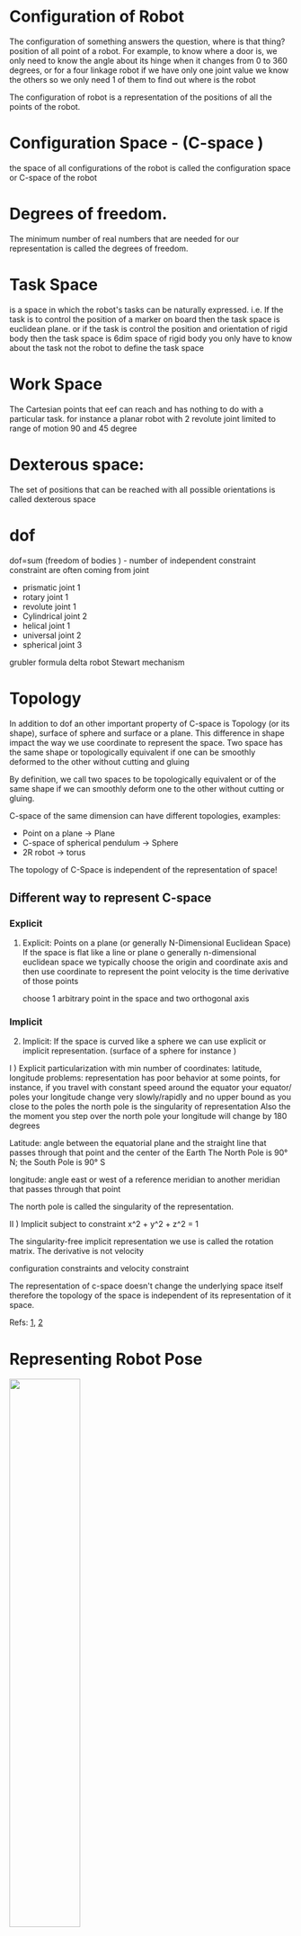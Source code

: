 # Configuration of Robot
The configuration of something answers the question, where is that thing? position of all point of a robot. For example, to know where a door is, we only need to know the angle about its hinge when it changes from 0 to 360 degrees, or for a four linkage robot if we have only one joint value we know the others so we only need 1 of them to find out where is the robot

The configuration of robot is a representation of the positions of all the points of the robot.

# Configuration  Space - (C-space )
the space of all configurations of the robot is called the configuration space or C-space of the robot


# Degrees of freedom.
The minimum number of real numbers that are needed for our representation is called the degrees of freedom.

# Task Space 
is a space in which the robot's tasks can be naturally expressed.
i.e. If the task is to control the position of a marker on board then the task space is euclidean plane.
or if the task is control the position and orientation of rigid body then the task space is 6dim space of rigid body
you only have to know about the task not the robot to define the task space


# Work Space
The Cartesian points that eef can reach and has nothing to do with a particular task. for instance a planar robot
with 2 revolute joint limited to range of motion 90 and 45 degree 

# Dexterous space:
The set of positions that can be reached with all possible orientations is called dexterous space


# dof
dof=sum (freedom of bodies ) - number of independent  constraint
constraint are often coming from joint


- prismatic joint 1
- rotary joint 1
- revolute joint 1
- Cylindrical joint 2
- helical joint 1
- universal joint 2
- spherical joint 3


grubler formula
delta robot
Stewart mechanism





# Topology
In addition to dof an other important property of C-space is Topology (or its shape), 
surface of sphere and surface or a plane. This difference in shape impact the way we use coordinate to represent the space.
Two space has the same shape or topologically equivalent if one can be smoothly deformed to the other without cutting and gluing

By definition, we call two spaces to be topologically equivalent or of the same shape if we can smoothly deform one to the other without cutting or gluing.

 

C-space of the same dimension can have different topologies, examples:

- Point on a plane -> Plane
- C-space of spherical pendulum ->  Sphere
- 2R robot -> torus


The topology of C-Space is independent of the representation of space!


## Different way to represent C-space

### Explicit
1) Explicit: Points on a plane (or generally N-Dimensional Euclidean Space)
If the space is flat like a line or plane o generally n-dimensional euclidean  space  we typically choose the origin and coordinate axis and then use coordinate to represent the point
velocity is the time derivative of those points


	choose 1 arbitrary point in the space and two orthogonal axis

### Implicit
2) Implicit: If the space is curved like a sphere we can use explicit or implicit representation. (surface of a sphere for instance )

I ) Explicit particularization with min number of coordinates: latitude, longitude
problems: representation has poor behavior at some points, for instance, if you travel with constant speed around the equator your equator/ poles
your longitude change very slowly/rapidly and no upper bound as you close to the poles
the north pole is the singularity of representation
Also the the moment you step over the north pole your longitude will change by 180 degrees


Latitude: angle between the equatorial plane and the straight line that passes through that point and the center of the Earth
The North Pole is 90° N; the South Pole is 90° S

longitude: angle east or west of a reference meridian to another meridian that passes through that point

The north pole is called the singularity of the representation.

II ) Implicit subject to constraint x^2 + y^2 + z^2 = 1


The singularity-free implicit representation we use is called the rotation matrix. The derivative is not velocity

configuration constraints and velocity constraint


  

The representation of c-space doesn't change the underlying space itself therefore the topology of the space is independent of its representation of it space.


Refs: [1](http://hades.mech.northwestern.edu/index.php/Modern_Robotics), [2](https://github.com/NxRLab/ModernRobotics)

# Representing Robot Pose
<img src="images/representing_robot_pose1.png" width="50%" height="50%" />

Refs: [1](https://paulfurgale.info/news/2014/6/9/representing-robot-pose-the-good-the-bad-and-the-ugly)
# 1. Names
## 1.1 Graph Resource Names
Graph Resource Names provide a hierarchical naming structure that is used for all resources in a ROS Computation Graph, such as:
- Nodes
- Parameters
- Topics
- Services
### 1.1.1 Resolving Name
There are four types of Graph Resource Names in ROS with the following syntax

- base
- relative/name
- /global/name
- ~private/name


## 1.2 Package Resource Names
Package Resource Names are used in ROS with Filesystem-Level concepts to simplify the process of referring to files and data types on disk. Examples:

- Message (msg) types. For example, the name "std_msgs/String" refers to the "String" message type in the "std_msgs" Package.
- Service (srv) types
- Node types

# 2. Remapping Arguments
Any **Graph Resource Names** within a node can be remapped when it is launched at the command-line, This  lets you launch the same node with multiple configurations from the command-line. 
 syntax is `name:=new_name`
 
 
This will remap teh topic chat to chatter 
```
rosrun tutorials talker  chat:=/chatter
```

remapping so that the new node ends up subscribing to `/needed_topic `when it thinks it is subscribing to `/different_topic`
```
<remap from="/different_topic" to="/needed_topic"/>
```


Refs: [1](https://wiki.ros.org/roslaunch/XML/remap)
 
## 3. Special keys 

- __name: name of the node
- __log: designates the location that the node's log file
- __ip: and __hostname: substitutes for `ROS_IP` and `ROS_HOSTNAME`.
- __master: substitute for `ROS_MASTER_URI`.
- __ns: substitute for `ROS_NAMESPACE`. The `ROS_NAMESPACE` lets you push down a Node into a namespace. All of the names in the Node will be resolved relative to this value, including remapped names.


Example: This let you launch robot1 and robot2 start sedning their message (i.e. their position)
```
rosrun tutorials talker  __ns:=robot1  
rosrun tutorials talker  __ns:=robot2

rosrun tutorials listener __ns:=robot1
rosrun tutorials listener __ns:=robot2
```

or you can run a node in a namespace, simply add the `ns` attribute to a <node> tag. For example

```
<node pkg="foo" type="bar" name="my_node" ns="my_namespace" />
```

Refs: [1](https://wiki.ros.org/Names)

# NodeHandles


1.  public: /namespace/topic
```cpp
ros::NodeHandle nh=ros::NodeHandle();
```

This will look for your parameter in the global namespace,it will find /my_param




2. private: /namespace/node/topic
```cpp
ros::NodeHandle nh=ros::NodeHandle("~my_private_namespace");
```


This will look under the nested namespaces of the node itself and will find /namespace/my_node_name/my_param.


3. namespaced: /namespace/node/topic
```cpp
ros::NodeHandle nh=ros::NodeHandle("my_namespace");
```

4. global: /topic
```cpp
ros::NodeHandle nh=ros::NodeHandle("/my_global_namespace");
```


Refs: [1](http://wiki.ros.org/roscpp/Overview/NodeHandles), [2](http://wiki.ros.org/roscpp_tutorials/Tutorials/AccessingPrivateNamesWithNodeHandle), [3](http://wiki.ros.org/roscpp/Overview/NodeHandles)

## Publishers and Subscribers

Refs: [1](http://wiki.ros.org/roscpp/Overview/Publishers%20and%20Subscribers#Callback_Signature)

# Roslaunch

```
roslaunch tutorials display.launch model:=urdf/01-myfirst.urdf
```

# URDF




```
rosrun xacro xacro path/to/file.xacro > model.urdf
```

```
check_urdf model.urdf
```


Frames are attached to the links. Every link has an origin located in its center of mass which is called **link origin **. For instance for a cylinder it is in the center of that. 
Visual, inertia and collision can have offset relative to that.
If a link is child of a joint, the **link origin ** is the ** joint origin **. joint origin is its parent link origin.

For instance here we have `right_leg` 

```
    <link name="right_leg">
        <visual>
            <geometry>
                <box size="0.6 0.1 0.2"/>
            </geometry>
            <origin rpy="0 0 0" xyz="1 0 0"/>
        </visual>
    </link>
```

and 


```
    <joint name="base_to_right_leg" type="fixed">
        <parent link="base_link"/>
        <child link="right_leg"/>
        <origin rpy="0 0 0" xyz="0 1 1"/>
    </joint>
```


<img src="images/rviz_screenshot_2022_10_22-12_04_59.png"  with="491" height="341"    />
<br/>

<img src="images/rviz_screenshot_2022_10_22-12_05_45.png"  with="491" height="341" />
<br/>

<img src="images/rviz_screenshot_2022_10_22-12_06_06.png"  with="491" height="341" />
<br/>


<img src="images/inertial.png" with="200" height="108" />
<br/>

<img src="images/joint.png" with="200" height="183"/>
<br/>





```
roslaunch tutorials complete_model.launch
```

Refs: [1](https://wiki.ros.org/roslaunch), [2](https://github.com/ros/urdf_sim_tutorial), [3](https://github.com/ros/urdf_tutorial) , [4](http://wiki.ros.org/urdf/Tutorials/Using%20a%20URDF%20in%20Gazebo) 

# Publishing the State

Refs: [1](http://wiki.ros.org/urdf/Tutorials/Using%20urdf%20with%20robot_state_publisher), [2](http://wiki.ros.org/robot_state_publisher/Tutorials/Using%20the%20robot%20state%20publisher%20on%20your%20own%20robot)

# Differential Drive Wheel Systems

Refs: [1](https://github.com/ros-controls/ros_controllers/tree/noetic-devel/diff_drive_controller), [2](http://wiki.ros.org/diff_drive_controller)


# Gazebo

Refs: [1](https://classic.gazebosim.org/tutorials?tut=ros_gzplugins#IMU(GazeboRosImu))



# ROS best practices

Refs: [1](https://github.com/leggedrobotics/ros_best_practices/tree/master/ros_package_template), [2](https://github.com/leggedrobotics/ros_best_practices/wiki)


# move_base

Refs: [1](http://wiki.ros.org/move_base)





# Kinematics of Differential Drive Robots and Wheel odometry

## 1. Velocity-based (dead reckoning)
Linear Velocity:

<img src="https://latex.codecogs.com/svg.image?V=R\omega" title="https://latex.codecogs.com/svg.image?V=R\omega" />

<br/>
<br/>

so for the right wheel:
<br/>
<br/>
<img src="https://latex.codecogs.com/svg.image?V_r=\omega(R&plus;\frac{L}{2})" title="https://latex.codecogs.com/svg.image?V_r=\omega(R+\frac{L}{2})" />
<br/>
<br/>

and for the left wheel:
<br/>
<br/>
<img src="https://latex.codecogs.com/svg.image?V_l=\omega(R-\frac{L}{2})" title="https://latex.codecogs.com/svg.image?V_l=\omega(R-\frac{L}{2})" />


if we add and subtract the above equation:

<br/>
<br/>
<img src="https://latex.codecogs.com/svg.image?\omega=&space;\frac{V_l&space;&plus;&space;V_r}{2R}" title="https://latex.codecogs.com/svg.image?\omega= \frac{V_l + V_r}{2R}" />

<br/>
<br/>

<img src="https://latex.codecogs.com/svg.image?\omega=&space;\frac{V_l&space;-&space;V_r}{L}" title="https://latex.codecogs.com/svg.image?\omega= \frac{V_l - V_r}{L}" />

<br/>
<br/>

<img src="https://latex.codecogs.com/svg.image?\omega=L&space;\frac{V_l&space;&plus;&space;V_r}{2(V_r-V_l)}" title="https://latex.codecogs.com/svg.image?\omega=L \frac{V_l + V_r}{2(V_r-V_l)}" />

<br/>
<br/>



<img src="https://latex.codecogs.com/svg.image?I_{CC}=\left\{\begin{matrix}I_{CC_X}=x-R&space;\cos(\frac{\pi}{2}-\phi)&space;=x-R\sin(\phi)\\I_{CC_Y}=y-R&space;\sin(\frac{\pi}{2}-\phi)&space;=y&plus;R\cos(\phi)\end{matrix}\right." title="https://latex.codecogs.com/svg.image?I_{CC}=\left\{\begin{matrix}I_{CC_X}=x-R \cos(\frac{\pi}{2}-\phi) =x-R\sin(\phi)\\I_{CC_Y}=y-R \sin(\frac{\pi}{2}-\phi) =y+R\cos(\phi)\end{matrix}\right." />


<br/>
<br/>

<img src="images/Differential_Drive_Kinematics_of_a_Wheeled_Mobile_Robot.svg" />

<br/>
<br/>

### Forward Kinematics for Differential Drive Robots

so we express the pose of the robot in <img src="https://latex.codecogs.com/svg.image?ICC" title="https://latex.codecogs.com/svg.image?ICC" /> frame, we rotate it around that <img src="https://latex.codecogs.com/svg.image?\omega&space;\delta&space;t" title="https://latex.codecogs.com/svg.image?\omega \delta t" /> degree and finally express it our world coordinate frame:


<img src="https://latex.codecogs.com/svg.image?\begin{bmatrix}x\prime&space;\\y\prime\end{bmatrix}=\begin{bmatrix}\cos(\omega&space;\delta&space;t)&space;&&space;-\sin(\omega&space;\delta&space;t)&space;&space;\\\sin(\omega&space;\delta&space;t)&space;&space;&&space;&space;\cos(\omega&space;\delta&space;t)&space;\\\end{bmatrix}\begin{bmatrix}x-I_{CC_X}\\y-I_{CC_Y}\end{bmatrix}&plus;\begin{bmatrix}I_{CC_X}&space;\\I_{CC_y}\end{bmatrix}" title="https://latex.codecogs.com/svg.image?\begin{bmatrix}x\prime \\y\prime\end{bmatrix}=\begin{bmatrix}\cos(\omega \delta t) & -\sin(\omega \delta t) \\\sin(\omega \delta t) & \cos(\omega \delta t) \\\end{bmatrix}\begin{bmatrix}x-I_{CC_X}\\y-I_{CC_Y}\end{bmatrix}+\begin{bmatrix}I_{CC_X} \\I_{CC_y}\end{bmatrix}" />

<br/>
<br/>

If we add orientation and write all positions in our world coordinate:
<br/>
<br/>

<img src="https://latex.codecogs.com/svg.image?\begin{bmatrix}x\prime&space;\\y\prime\\\phi&space;\prime\end{bmatrix}=\begin{bmatrix}\cos(\omega&space;\delta&space;t)&space;&&space;-\sin(\omega&space;\delta&space;t)&space;&&space;0\\\sin(\omega&space;\delta&space;t)&space;&&space;\cos(\omega&space;\delta&space;t\theta&space;&&space;0&space;\\0&space;&&space;1&space;&&space;1\end{bmatrix}\begin{bmatrix}x-x&plus;R&space;\sin&space;\phi&space;\\y-y-R&space;\cos&space;\phi&space;\\\phi\end{bmatrix}&plus;\begin{bmatrix}x-R&space;\sin&space;\phi&space;\\y&plus;R&space;\cos&space;\phi&space;\\\omega&space;\delta&space;t\end{bmatrix}" title="https://latex.codecogs.com/svg.image?\begin{bmatrix}x\prime \\y\prime\\\phi \prime\end{bmatrix}=\begin{bmatrix}\cos(\omega \delta t) & -\sin(\omega \delta t) & 0\\\sin(\omega \delta t) & \cos(\omega \delta t\theta & 0 \\0 & 1 & 1\end{bmatrix}\begin{bmatrix}x-x+R \sin \phi \\y-y-R \cos \phi \\\phi\end{bmatrix}+\begin{bmatrix}x-R \sin \phi \\y+R \cos \phi \\\omega \delta t\end{bmatrix}" />
<br/>
<br/>









<img src="https://latex.codecogs.com/svg.image?\begin{bmatrix}x\prime&space;\\y\prime\\\phi&space;\prime\end{bmatrix}=\begin{bmatrix}R&space;(\cos&space;(\omega&space;\delta&space;t)&space;&space;\sin&space;(\phi&space;)&plus;&space;\sin&space;(\omega&space;\delta&space;t&space;)\cos&space;(\phi)&space;&space;)&space;\\-R&space;(\sin(\omega&space;\delta&space;t)&space;\sin(\phi)&space;&plus;&space;cos(\omega&space;\delta&space;t)&space;cos(\phi))&space;&space;\\0&space;\end{bmatrix}&plus;\begin{bmatrix}x-R&space;\sin(\phi)&space;&space;\\y&plus;R&space;\cos(\phi)&space;\\\omega&space;\delta&space;t\end{bmatrix}" title="https://latex.codecogs.com/svg.image?\begin{bmatrix}x\prime \\y\prime\\\phi \prime\end{bmatrix}=\begin{bmatrix}R (\cos (\omega \delta t) \sin (\phi )+ \sin (\omega \delta t )\cos (\phi) ) \\-R (\sin(\omega \delta t) \sin(\phi) + cos(\omega \delta t) cos(\phi)) \\0 \end{bmatrix}+\begin{bmatrix}x-R \sin(\phi) \\y+R \cos(\phi) \\\omega \delta t\end{bmatrix}" />


<br/>
<br/>


<img src="https://latex.codecogs.com/svg.image?\begin{bmatrix}x\prime&space;\\y\prime\\\phi&space;\prime\end{bmatrix}=\begin{bmatrix}R\sin(\phi&plus;\omega&space;\delta&space;t)&space;&space;&space;-R&space;\sin(\phi)&space;&space;\\-R&space;\cos(\phi&space;&plus;\omega&space;\delta&space;t)&space;&space;&plus;R&space;\cos(\phi)\\\phi\end{bmatrix}&plus;\begin{bmatrix}x&space;&space;\\y&space;\\\omega&space;\delta&space;t\end{bmatrix}" title="https://latex.codecogs.com/svg.image?\begin{bmatrix}x\prime \\y\prime\\\phi \prime\end{bmatrix}=\begin{bmatrix}R\sin(\phi+\omega \delta t) -R \sin(\phi) \\-R \cos(\phi +\omega \delta t) +R \cos(\phi)\\\phi\end{bmatrix}+\begin{bmatrix}x \\y \\\omega \delta t\end{bmatrix}" />



<br/>
<br/>
since we had :
<br/>
<br/>

<img src="https://latex.codecogs.com/svg.image?R=\frac{V}{\omega}" title="https://latex.codecogs.com/svg.image?R=\frac{V}{\omega}" />

<br/>
<br/>

<img src="https://latex.codecogs.com/svg.image?\begin{bmatrix}x\prime&space;\\y\prime\\\phi&space;\prime\end{bmatrix}=\begin{bmatrix}\frac{V}{\omega}\sin(\phi&plus;\omega&space;\delta&space;t)&space;&space;&space;-\frac{V}{\omega}&space;\sin(\phi)&space;&space;\\-\frac{V}{\omega}&space;\cos(\phi&space;&plus;\omega&space;\delta&space;t)&space;&space;&plus;\frac{V}{\omega}&space;\cos(\phi)\\\phi\end{bmatrix}&plus;\begin{bmatrix}x&space;&space;\\y&space;\\\omega&space;\delta&space;t\end{bmatrix}" title="https://latex.codecogs.com/svg.image?\begin{bmatrix}x\prime \\y\prime\\\phi \prime\end{bmatrix}=\begin{bmatrix}\frac{V}{\omega}\sin(\phi+\omega \delta t) -\frac{V}{\omega} \sin(\phi) \\-\frac{V}{\omega} \cos(\phi +\omega \delta t) +\frac{V}{\omega} \cos(\phi)\\\phi\end{bmatrix}+\begin{bmatrix}x \\y \\\omega \delta t\end{bmatrix}" />

<br/>
<br/>

###  Inverse Kinematics of Differential Drive Robots



Refs: [1](https://www.cs.columbia.edu/~allen/F17/NOTES/icckinematics.pdf)



## 2. Odometry-based


<img src="images/odometry_model.jpg" width="461" height="192">

<br/>
<br/>

<img src="https://latex.codecogs.com/svg.image?\delta_{translation}=\sqrt{(\bar{x^\prime}&space;-\bar{x})^2&space;&plus;&space;(\bar{y^\prime}&space;-\bar{y})^2&space;}" title="https://latex.codecogs.com/svg.image?\delta_{translation}=\sqrt{(\bar{x^\prime} -\bar{x})^2 + (\bar{y^\prime} -\bar{y})^2 }" />

<br/>
<br/>

<img src="https://latex.codecogs.com/svg.image?\delta_{rot1}=atan2(&space;&space;\bar{y^\prime}&space;-\bar{y}&space;,&space;&space;\bar{x^\prime}&space;-\bar{x})&space;&space;)&space;&space;&space;-\bar\theta&space;" title="https://latex.codecogs.com/svg.image?\delta_{rot1}=atan2( \bar{y^\prime} -\bar{y} , \bar{x^\prime} -\bar{x}) ) -\bar\theta " />

<br/>
<br/>

<img src="https://latex.codecogs.com/svg.image?\delta_{rot2}=\bar\theta&space;^\prime&space;&space;&space;-\bar\theta&space;-\delta_{rot1}" title="https://latex.codecogs.com/svg.image?\delta_{rot2}=\bar\theta ^\prime -\bar\theta -\delta_{rot1}" />


<br/>
<br/>

<img src="https://latex.codecogs.com/svg.image?\left\{\begin{matrix}x_t=x_{t-1}&plus;\delta_{translation}&space;&space;&space;\cos(&space;\theta_{t-1}&space;&plus;\delta{rot1}&space;)&space;\\y_t=y_{t-1}&plus;\delta_{translation}&space;&space;&space;\sin(&space;\theta_{t-1}&space;&plus;\delta{rot1}&space;)&space;\\\theta_t=\theta_{t-1}&plus;\delta_{rot1}&plus;\delta_{rot2}\end{matrix}\right.&space;" title="https://latex.codecogs.com/svg.image?\left\{\begin{matrix}x_t=x_{t-1}+\delta_{translation} \cos( \theta_{t-1} +\delta{rot1} ) \\y_t=y_{t-1}+\delta_{translation} \sin( \theta_{t-1} +\delta{rot1} ) \\\theta_t=\theta_{t-1}+\delta_{rot1}+\delta_{rot2}\end{matrix}\right. " />

<br/>
<br/>

<img src="https://latex.codecogs.com/svg.image?g(u_t,\mu_{t-1})=\begin{pmatrix}x_t&space;\\y_t&space;\\\theta_t\end{pmatrix}&space;=\begin{pmatrix}x_{t-1}\\y_{t-1}&space;\\\theta_{t-1}\end{pmatrix}&space;&plus;\begin{pmatrix}&space;\delta_{translation}&space;\cos(&space;\theta_{t-1}&space;&plus;\delta{rot1}&space;&space;&space;\\&space;\delta_{translation}&space;\sin(&space;\theta_{t-1}&space;&plus;\delta{rot1}&space;&space;\\&space;\delta_{rot1}&plus;\delta_{rot2}\end{pmatrix}&space;" title="https://latex.codecogs.com/svg.image?g(u_t,\mu_{t-1})=\begin{pmatrix}x_t \\y_t \\\theta_t\end{pmatrix} =\begin{pmatrix}x_{t-1}\\y_{t-1} \\\theta_{t-1}\end{pmatrix} +\begin{pmatrix} \delta_{translation} \cos( \theta_{t-1} +\delta{rot1} \\ \delta_{translation} \sin( \theta_{t-1} +\delta{rot1} \\ \delta_{rot1}+\delta_{rot2}\end{pmatrix} " />

<br/>
<br/>

<img src="https://latex.codecogs.com/svg.image?G_t=&space;\frac{\partial}{\partial(x,y,\theta)^T}&space;\begin{bmatrix}&space;\begin{pmatrix}x\\y&space;\\\theta\end{pmatrix}&space;&plus;\begin{pmatrix}&space;\delta_{translation}&space;\cos(&space;\theta&space;&plus;\delta{rot1}&space;)\\&space;\delta_{translation}&space;\sin(&space;\theta&space;&plus;\delta{rot1}&space;)\\&space;\delta_{rot1}&plus;\delta_{rot2}\end{pmatrix}&space;\end{bmatrix}" title="https://latex.codecogs.com/svg.image?G_t= \frac{\partial}{\partial(x,y,\theta)^T} \begin{bmatrix} \begin{pmatrix}x\\y \\\theta\end{pmatrix} +\begin{pmatrix} \delta_{translation} \cos( \theta +\delta{rot1} )\\ \delta_{translation} \sin( \theta +\delta{rot1} )\\ \delta_{rot1}+\delta_{rot2}\end{pmatrix} \end{bmatrix}" />

<br/>
<br/>

<img src="https://latex.codecogs.com/svg.image?G_t=I&plus;&space;\frac{\partial}{\partial(x,y,\theta)^T}&space;\begin{bmatrix}&space;\begin{pmatrix}&space;\delta_{translation}&space;\cos(&space;\theta&space;&plus;\delta{rot1}&space;)\\&space;\delta_{translation}&space;\sin(&space;\theta&space;&plus;\delta{rot1}&space;)\\&space;\delta_{rot1}&plus;\delta_{rot2}\end{pmatrix}&space;\end{pmatrix}" title="https://latex.codecogs.com/svg.image?G_t=I+ \frac{\partial}{\partial(x,y,\theta)^T} \begin{bmatrix} \begin{pmatrix} \delta_{translation} \cos( \theta +\delta{rot1} )\\ \delta_{translation} \sin( \theta +\delta{rot1} )\\ \delta_{rot1}+\delta_{rot2}\end{pmatrix} \end{pmatrix}" />



<br/>
<br/>
Not sure about the followings:
<br/>
<br/>
<img src="https://latex.codecogs.com/svg.image?G_t=I&plus;&space;\begin{pmatrix}0&space;&&space;0&space;&&space;-\delta_{translation}&space;\sin(\theta&plus;\delta&space;rot1)&space;\\0&space;&&space;0&space;&&space;\delta_{translation}&space;\cos(\theta&plus;\delta&space;rot1)&space;\\0&space;&&space;0&space;&&space;0&space;\\\end{pmatrix}" title="https://latex.codecogs.com/svg.image?G_t=I+ \begin{pmatrix}0 & 0 & -\delta_{translation} \sin(\theta+\delta rot1) \\0 & 0 & \delta_{translation} \cos(\theta+\delta rot1) \\0 & 0 & 0 \\\end{pmatrix}" />

<br/>
<br/>

<img src="https://latex.codecogs.com/svg.image?G_t=\begin{pmatrix}1&space;&&space;0&space;&&space;-\delta_{translation}&space;\sin(\theta&plus;\delta&space;rot1)&space;\\0&space;&&space;1&space;&&space;\delta_{translation}&space;\cos(\theta&plus;\delta&space;rot1)&space;\\0&space;&&space;0&space;&&space;1&space;\\\end{pmatrix}" title="https://latex.codecogs.com/svg.image?G_t=\begin{pmatrix}1 & 0 & -\delta_{translation} \sin(\theta+\delta rot1) \\0 & 1 & \delta_{translation} \cos(\theta+\delta rot1) \\0 & 0 & 1 \\\end{pmatrix}" />
<br/>
<br/>



<br/>
<br/>

<img src="https://latex.codecogs.com/svg.image?h(\bar{\mu}_t,j)=z_t^i=\begin{pmatrix}r_i^t&space;\\\phi_i^t\end{pmatrix}=\begin{pmatrix}\sqrt{(&space;\bar{\mu}_{j,x}&space;&space;-\bar{\mu}_{t,x}&space;)^2&space;&plus;&space;(&space;\bar{\mu}_{j,y}&space;&space;-\bar{\mu}_{t,y}&space;&space;&space;)^2&space;}&space;&space;&space;\\atan2(&space;\bar{\mu}_{j,y}&space;-\bar{\mu}_{t,y}&space;&space;&space;&space;,&space;&space;&space;\bar{\mu}_{j,x}-&space;\bar{\mu}_{t,x}&space;&space;)-&space;\bar{\mu}_{t,\theta}&space;)\end{pmatrix}" title="https://latex.codecogs.com/svg.image?h(\bar{\mu}_t,j)=z_t^i=\begin{pmatrix}r_i^t \\\phi_i^t\end{pmatrix}=\begin{pmatrix}\sqrt{( \bar{\mu}_{j,x} -\bar{\mu}_{t,x} )^2 + ( \bar{\mu}_{j,y} -\bar{\mu}_{t,y} )^2 } \\atan2( \bar{\mu}_{j,y} -\bar{\mu}_{t,y} , \bar{\mu}_{j,x}- \bar{\mu}_{t,x} )- \bar{\mu}_{t,\theta} )\end{pmatrix}" />


<br/>
<br/>

The pose of the <img src="https://latex.codecogs.com/svg.image?j^{th}" title="https://latex.codecogs.com/svg.image?j^{th}" /> landmark

<img src="https://latex.codecogs.com/svg.image?\begin{bmatrix}\bar{\mu}_{j,x}&space;\\\bar{\mu}_{j,y}\end{bmatrix}" title="https://latex.codecogs.com/svg.image?\begin{bmatrix}\bar{\mu}_{j,x} \\\bar{\mu}_{j,y}\end{bmatrix}" />

<br/>
<br/>

the pose of the robot at time t:
<br/>
<br/>

<img src="https://latex.codecogs.com/svg.image?\begin{bmatrix}&space;\bar{\mu}_{t,x}&space;\\&space;\bar{\mu}_{t,y}&space;\\&space;\bar{\mu}_{t,\theta}\end{bmatrix}&space;" title="https://latex.codecogs.com/svg.image?\begin{bmatrix} \bar{\mu}_{t,x} \\ \bar{\mu}_{t,y} \\ \bar{\mu}_{t,\theta}\end{bmatrix} " />
<br/>
<br/>


observed range and bearing of the landmark:


<img src="https://latex.codecogs.com/svg.image?\begin{bmatrix}r_t^i&space;\\\phi_t^i\end{bmatrix}&space;" title="https://latex.codecogs.com/svg.image?\begin{bmatrix}r_t^i \\\phi_t^i\end{bmatrix} " />

## ROS Odometery Model

Refs: [1](https://answers.ros.org/question/359950/is-ros-using-velocity-motion-model-or-odometry-motion-model/), [2](https://github.com/ros-planning/navigation/blob/melodic-devel/amcl/src/amcl/sensors/amcl_odom.cpp#L113), [3](https://www.mathworks.com/help/nav/ref/odometrymotionmodel.html#d124e109215)


# Estate Estimation


There are several solutions for fusion data
- madgwick filter
- mahony filter
- complementary filter


<br/>
<br/>

<img src="https://latex.codecogs.com/svg.image?\begin{bmatrix}x\prime&space;\\y\prime\\\phi&space;\prime\end{bmatrix}=\underbrace{\begin{bmatrix}\frac{V}{\omega}\sin(\phi&plus;\omega&space;\delta&space;t)&space;&space;&space;-\frac{V}{\omega}&space;\sin(\phi)&space;&space;\\-\frac{V}{\omega}&space;\cos(\phi&space;&plus;\omega&space;\delta&space;t)&space;&space;&plus;\frac{V}{\omega}&space;\cos(\phi)\\\phi\end{bmatrix}&plus;\begin{bmatrix}x&space;&space;\\y&space;\\\omega&space;\delta&space;t\end{bmatrix}}_{g(u_t,\mu_{t-1})}&space;" title="https://latex.codecogs.com/svg.image?\begin{bmatrix}x\prime \\y\prime\\\phi \prime\end{bmatrix}=\underbrace{\begin{bmatrix}\frac{V}{\omega}\sin(\phi+\omega \delta t) -\frac{V}{\omega} \sin(\phi) \\-\frac{V}{\omega} \cos(\phi +\omega \delta t) +\frac{V}{\omega} \cos(\phi)\\\phi\end{bmatrix}+\begin{bmatrix}x \\y \\\omega \delta t\end{bmatrix}}_{g(u_t,\mu_{t-1})} " />



## State Space
So at the beginning we have only robot pose (robot start in its own frame) and orientation and zero land mark, as the robot explor we will add landmarks and increase the state space, but here we assume that all landmark are known beforehand, so for a map with  <img src="https://latex.codecogs.com/svg.image?n" title="https://latex.codecogs.com/svg.image?n" /> landmarks: <img src="https://latex.codecogs.com/svg.image?(3&plus;2n)" title="https://latex.codecogs.com/svg.image?(3+2n)" />  dimensional Gaussian

<img src="https://latex.codecogs.com/svg.image?x_t=\begin{pmatrix}x&space;\\y&space;\\\theta&space;\\&space;m_{1,x}&space;\\m_{1,y}&space;\\\vdots&space;\\m_{n,x}&space;\\m_{n,y}&space;\\\end{pmatrix}" title="https://latex.codecogs.com/svg.image?x_t=\begin{pmatrix}x \\y \\\theta \\ m_{1,x} \\m_{1,y} \\\vdots \\m_{n,x} \\m_{n,y} \\\end{pmatrix}" />

<br/>
<br/>


Compact Representation:

<br/>
<br/>


<img src="https://latex.codecogs.com/svg.image?\underbrace{\begin{pmatrix}x&space;\\m\end{pmatrix}}_\mu&space;" title="https://latex.codecogs.com/svg.image?\underbrace{\begin{pmatrix}x \\m\end{pmatrix}}_\mu " />


<br/>
<br/>


<img src="https://latex.codecogs.com/svg.image?\underbrace{\begin{pmatrix}\Sigma_{xx}&space;&&space;\Sigma_{xm}&space;\\\Sigma_{mx}&space;&&space;\Sigma_{mm}\end{pmatrix}}_\Sigma&space;" title="https://latex.codecogs.com/svg.image?\underbrace{\begin{pmatrix}\Sigma_{xx} & \Sigma_{xm} \\\Sigma_{mx} & \Sigma_{mm}\end{pmatrix}}_\Sigma " />


<br/>
<br/>



Refs: [1](https://www.youtube.com/watch?v=hN8dL55rP5I), [2](https://www.mathworks.com/help/fusion/ug/pose-estimation-from-asynchronous-sensors.html#d124e16816), [3](https://www.mathworks.com/help/fusion/ug/imu-and-gps-fusion-for-inertial-navigation.html)


## Jacobian Matrix of Motion 


# IMU

## IMU Noise Model

Refs: [1](https://github.com/ethz-asl/kalibr/wiki/IMU-Noise-Model)
## MPU-9250
Refs: [1](https://medium.com/@niru5/hands-on-with-rpi-and-mpu9250-part-3-232378fa6dbc)



# ROS State Estimation
Refs: [1](https://kapernikov.com/the-ros-robot_localization-package/), [2](https://automaticaddison.com/sensor-fusion-using-the-ros-robot-pose-ekf-package/), [3](http://wiki.ros.org/robot_pose_ekf), [4](https://github.com/ros-planning/robot_pose_ekf/blob/master/include/robot_pose_ekf/odom_estimation.h), [5](https://github.com/ros-planning/robot_pose_ekf/blob/master/src/odom_estimation.cpp), [6]()

# EKF Implementations

Refs: [1](https://github.com/Sina-Baharlou/Pose-Estimation-EKF), [2](https://orocos.org/bfl.html)

# Visual Odometry

# Online Resources

[aerial-robotics](https://aerial-robotics-iitk.gitbook.io/wiki)
<br/>
[ros-mobile-robots](https://ros-mobile-robots.com/)

# Gauss-Newton

Taylor series of an arbitrary function:

<br/>
<br/>

<img src="https://latex.codecogs.com/svg.image?f(x)\approx&space;f(a)&plus;(x-a)f'(a)" title="https://latex.codecogs.com/svg.image?f(x)\approx f(a)+(x-a)f'(a)" />

<br/>
<br/>

this will approximate a function by a line, if we set it to zero, meaning the point that line became zero is an approximation of the where the function became zero, this point would be a start point for our next iteration.

<br/>
<br/>

<img src="https://latex.codecogs.com/svg.image?x=a-\frac{f(a)}{f'(a)}" title="https://latex.codecogs.com/svg.image?x=a-\frac{f(a)}{f'(a)}" />
<br/>
<br/>



<img src="https://latex.codecogs.com/svg.image?x_{n&plus;1}=x_n-\frac{f(x_n)}{f'(x_n)}" title="https://latex.codecogs.com/svg.image?x_{n+1}=x_n-\frac{f(x_n)}{f'(x_n)}" />

<br/>
<br/>



If we linearize the derivative of the function and set it zero we are looking for its extreme points

<img src="https://latex.codecogs.com/svg.image?f'(x)\approx&space;f(a)'&plus;(x-a)f''(a)" title="https://latex.codecogs.com/svg.image?f'(x)\approx f'(a)+(x-a)f''(a)" />


<br/>
<br/>
<img src="https://latex.codecogs.com/svg.image?x=a-\frac{f'(a)}{f''(a)}" title="https://latex.codecogs.com/svg.image?x=a-\frac{f'(a)}{f''(a)}" />
<br/>
<br/>


<img src="https://latex.codecogs.com/svg.image?x_{n&plus;1}=x_n-\frac{f'(x_n)}{f''(x_n)}" title="https://latex.codecogs.com/svg.image?x_{n+1}=x_n-\frac{f'(x_n)}{f''(x_n)}" />

<br/>
<br/>
for multi dimensional data: 
<br/>
<br/>

<img src="https://latex.codecogs.com/svg.image?X_{n&plus;1}=X_n-(\nabla^2f(X_n))^{-1}\nabla&space;f(X_n)" title="https://latex.codecogs.com/svg.image?X_{n+1}=X_n-(\nabla^2f(X_n))^{-1}\nabla f(X_n)" />




<br/>
<br/>

<img src="https://latex.codecogs.com/svg.image?\nabla&space;f(X_n)=J(X_n)^Tr(X_n)" title="https://latex.codecogs.com/svg.image?\nabla f(X_n)=J(X_n)^Tr(X_n)" />
<br/>
<br/>


<img src="https://latex.codecogs.com/svg.image?\nabla&space;^2f(X_n)=J(X_n)^TJ(X_n)" title="https://latex.codecogs.com/svg.image?\nabla ^2f(X_n)=J(X_n)^TJ(X_n)" />
<br/>
<br/>

<img src="https://latex.codecogs.com/svg.image?J^TJ" title="https://latex.codecogs.com/svg.image?J^TJ" />is a reasonable the approximation of Hessian <img src="https://latex.codecogs.com/svg.image?H" title="https://latex.codecogs.com/svg.image?H" />

<br/>
<br/>


<img src="https://latex.codecogs.com/svg.image?X_{n&plus;1}=X_n-&space;(J(X_n)^TJ(X_n))^{-1}J(X_n)^Tr(X_n)" title="https://latex.codecogs.com/svg.image?X_{n+1}=X_n- (J(X_n)^TJ(X_n))^{-1}J(X_n)^Tr(X_n)" />

Refs: [1](https://math.stackexchange.com/questions/2349026/why-is-the-approximation-of-hessian-jtj-reasonable)

# Conditional Distribution of Y Given X

Refs: [1](https://online.stat.psu.edu/stat414/lesson/21/21.1)

# Hand-Eye Calibration
Refs: [1](https://support.zivid.com/en/latest/academy/applications/hand-eye.html), [2](https://wiki.ros.org/ensenso_driver/Tutorials/HandEyeCalibration)






## Eliminating Duplicate Solutions by Limiting the Roll and Pitch Ranges



# Quaternion estimator algorithm (QUEST)
Refs: [1](https://en.wikipedia.org/wiki/Quaternion_estimator_algorithm), [2](https://ahrs.readthedocs.io/en/latest/filters/quest.html)

# Closed-form solution of absolute orientation using unit quaternions
Refs: [1](https://web.stanford.edu/class/cs273/refs/Absolute-OPT.pdf)

# Wahba's problem
Refs [1](https://en.wikipedia.org/wiki/Wahba%27s_problem)


# Angular Velocity Vector Transformation

Refs: [1](https://physics.stackexchange.com/questions/429081/rotational-kinematics-and-angular-velocity-vector-transformation)

# Important Lie Groups and Typologies

<br/>

<img src="images/topology_example.png" alt="images/topology_example.png" />

<br/>
<br/>


## so(3)
The set of all 3x3 skew-symmetric real matrices is called <img src="https://latex.codecogs.com/svg.latex?so%283%29" alt="https://latex.codecogs.com/svg.latex?so(3)" />

Rotation Matrix: The space of orientation of a rigid body has only 3 dimension but rotation matrix is 3x3 but that mean the 9 entries in matrix subject to 6 constraint. These constraint are:
- 3 column vector are unit vector 
- They are two by two orthogonal

These constraint can written as <img src="https://latex.codecogs.com/svg.latex?R%5ETR%3DI" alt="https://latex.codecogs.com/svg.latex?R^TR=I" /> which ensure <img src="https://latex.codecogs.com/svg.latex?det%28R%29%3D1" alt="https://latex.codecogs.com/svg.latex?det(R)=1" />

## SO(2)
The group of rotations in two dimensions. The set of all 2×2 proper orthogonal matrices. They have the structure: 

<img src="https://latex.codecogs.com/svg.latex?R%3D%5Cbegin%7Bbmatrix%7D%20cos%28%5Ctheta%29%20%26%20sin%28%5Ctheta%29%20%5C%5C%20sin%28%5Ctheta%29%20%26%20-cos%28%5Ctheta%29%20%5Cend%7Bbmatrix%7D" alt="https://latex.codecogs.com/svg.latex?R=\begin{bmatrix}
cos(\theta) & sin(\theta) \\ 
sin(\theta) & -cos(\theta)
\end{bmatrix}" />





## SO(3)
<img src="https://latex.codecogs.com/svg.latex?SO%283%29" alt="https://latex.codecogs.com/svg.latex?SO(3)" />: set of all 3x3 real matrices satisfying:
- <img src="https://latex.codecogs.com/svg.latex?R%5ETR%3DI" alt="https://latex.codecogs.com/svg.latex?R^TR=I" />
- <img src="https://latex.codecogs.com/svg.latex?det%28R%29%3D1" alt="https://latex.codecogs.com/svg.latex?det(R)=1" />

## SE(2)
The set of all 3×3 matrices with the structure: 


<img src="https://latex.codecogs.com/svg.latex?T%3D%5Cbegin%7Bbmatrix%7D%20cos%28%5Ctheta%29%20%26%20sin%28%5Ctheta%29%20%26%20r_x%5C%5C%20sin%28%5Ctheta%29%20%26%20-cos%28%5Ctheta%29%20%26%20r_y%20%5C%5C%200%20%26%200%20%26%201%20%5Cend%7Bbmatrix%7D" alt="https://latex.codecogs.com/svg.latex?T=\begin{bmatrix}
cos(\theta) & sin(\theta) & r_x\\ 
sin(\theta) & -cos(\theta) & r_y \\
0 & 0 & 1
\end{bmatrix}" />





 


## SE(3)
The special Euclidean groups <img src="https://latex.codecogs.com/svg.latex?SE(3)" alt="https://latex.codecogs.com/svg.latex?SE(3)" /> is the set of all 4x4 real matrices T of the form

<img src="https://latex.codecogs.com/svg.latex?T%3D%5Cbegin%7Bbmatrix%7D%20R%20%26%20p%20%5C%5C%200%20%26%201%20%5Cend%7Bbmatrix%7D%3D%5Cbegin%7Bbmatrix%7D%20r_%7B11%7D%20%26%20r_%7B12%7D%20%26%20r_%7B13%7D%20%26%20p_1%5C%5C%20r_%7B21%7D%20%26%20r_%7B22%7D%20%26%20r_%7B23%7D%20%26%20p_2%5C%5C%20r_%7B31%7D%20%26%20r_%7B32%7D%20%26%20r_%7B33%7D%20%26%20p_3%5C%5C%200%20%26%200%20%26%200%20%26%201%20%5Cend%7Bbmatrix%7D" alt="https://latex.codecogs.com/svg.latex?T=\begin{bmatrix}
R & p \\ 
0 & 1
\end{bmatrix}=\begin{bmatrix}
r_{11} & r_{12} & r_{13} & p_1\\ 
r_{21} & r_{22} & r_{23} & p_2\\ 
r_{31} & r_{32} & r_{33} & p_3\\ 
0 & 0 & 0 & 1
\end{bmatrix}" />


<img src="https://latex.codecogs.com/svg.latex?R%5Cin%20SO%283%29%2C%20p%5Cin%20%5Cmathbb%7BR%7D%5E3" alt="https://latex.codecogs.com/svg.latex?R\in SO(3), p\in \mathbb{R}^3" />

<img src="https://latex.codecogs.com/svg.latex?T%5E%7B-1%7D%3D%5Cbegin%7Bbmatrix%7D%20R%20%26%20p%20%5C%5C%200%20%26%201%20%5Cend%7Bbmatrix%7D%5E%7B-1%7D%3D%5Cbegin%7Bbmatrix%7D%20R%5ET%20%26%20-R%5ETp%20%5C%5C%200%20%26%201%20%5Cend%7Bbmatrix%7D%5Cin%20SE%283%29" alt="T^{-1}=\begin{bmatrix}
R & p \\ 
0 & 1
\end{bmatrix}^{-1}=\begin{bmatrix}
R^T & -R^Tp \\ 
0 & 1
\end{bmatrix}\in SE(3)" />

Refs: [1](https://www.seas.upenn.edu/~meam620/notes/RigidBodyMotion3.pdf), [2](https://www.youtube.com/watch?v=NHXAnvv4mM8&list=PLdMorpQLjeXmbFaVku4JdjmQByHHqTd1F&index=13)

# Joystick




